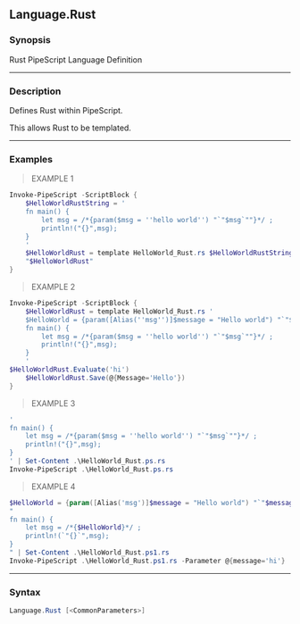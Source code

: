 Language.Rust
-------------

### Synopsis
Rust PipeScript Language Definition

---

### Description

Defines Rust within PipeScript.

This allows Rust to be templated.

---

### Examples
> EXAMPLE 1

```PowerShell
Invoke-PipeScript -ScriptBlock {
    $HelloWorldRustString = '    
    fn main() {
        let msg = /*{param($msg = ''hello world'') "`"$msg`""}*/ ;
        println!("{}",msg);
    }
    '
    $HelloWorldRust = template HelloWorld_Rust.rs $HelloWorldRustString
    "$HelloWorldRust"
}
```
> EXAMPLE 2

```PowerShell
Invoke-PipeScript -ScriptBlock {
    $HelloWorldRust = template HelloWorld_Rust.rs '    
    $HelloWorld = {param([Alias(''msg'')]$message = "Hello world") "`"$message`""}
    fn main() {
        let msg = /*{param($msg = ''hello world'') "`"$msg`""}*/ ;
        println!("{}",msg);
    }
    '
$HelloWorldRust.Evaluate('hi')
    $HelloWorldRust.Save(@{Message='Hello'})
}
```
> EXAMPLE 3

```PowerShell
'    
fn main() {
    let msg = /*{param($msg = ''hello world'') "`"$msg`""}*/ ;
    println!("{}",msg);
}
' | Set-Content .\HelloWorld_Rust.ps.rs
Invoke-PipeScript .\HelloWorld_Rust.ps.rs
```
> EXAMPLE 4

```PowerShell
$HelloWorld = {param([Alias('msg')]$message = "Hello world") "`"$message`""}
"    
fn main() {
    let msg = /*{$HelloWorld}*/ ;
    println!(`"{}`",msg);
}
" | Set-Content .\HelloWorld_Rust.ps1.rs
Invoke-PipeScript .\HelloWorld_Rust.ps1.rs -Parameter @{message='hi'}
```

---

### Syntax
```PowerShell
Language.Rust [<CommonParameters>]
```
